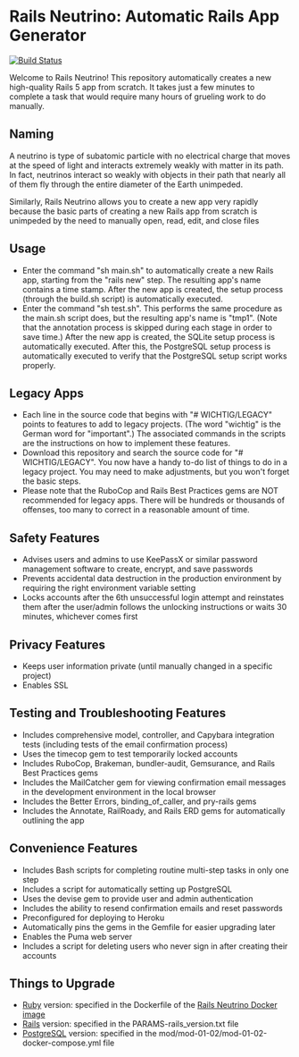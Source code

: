 # Rails Neutrino: Automatic Rails App Generator

[![Build Status](https://travis-ci.com/rubyonracetracks/rails_neutrino_5.svg?branch=master)](https://travis-ci.com/rubyonracetracks/rails_neutrino_5)

Welcome to Rails Neutrino!  This repository automatically creates a new high-quality Rails 5 app from scratch.  It takes just a few minutes to  complete a task that would require many hours of grueling work to do manually.

## Naming
A neutrino is type of subatomic particle with no electrical charge that moves at the speed of light and interacts extremely weakly with matter in its path.  In fact, neutrinos interact so weakly with objects in their path that nearly all of them fly through the entire diameter of the Earth unimpeded.

Similarly, Rails Neutrino allows you to create a new app very rapidly because the basic parts of creating a new Rails app from scratch is unimpeded by the need to manually open, read, edit, and close files

## Usage
* Enter the command "sh main.sh" to automatically create a new Rails app, starting from the "rails new" step.  The resulting app's name contains a time stamp.  After the new app is created, the setup process (through the build.sh script) is automatically executed.
* Enter the command "sh test.sh".  This performs the same procedure as the main.sh script does, but the resulting app's name is "tmp1".  (Note that the annotation process is skipped during each stage in order to save time.)  After the new app is created, the SQLite setup process is automatically executed.  After this, the PostgreSQL setup process is automatically executed to verify that the PostgreSQL setup script works properly.

## Legacy Apps
* Each line in the source code that begins with "# WICHTIG/LEGACY" points to features to add to legacy projects.  (The word "wichtig" is the German word for "important".)  The associated commands in the scripts are the instructions on how to implement these features.
* Download this repository and search the source code for "# WICHTIG/LEGACY".  You now have a handy to-do list of things to do in a legacy project.  You may need to make adjustments, but you won't forget the basic steps.
* Please note that the RuboCop and Rails Best Practices gems are NOT recommended for legacy apps.  There will be hundreds or thousands of offenses, too many to correct in a reasonable amount of time.

## Safety Features
* Advises users and admins to use KeePassX or similar password management software to create, encrypt, and save passwords
* Prevents accidental data destruction in the production environment by requiring the right environment variable setting
* Locks accounts after the 6th unsuccessful login attempt and reinstates them after the user/admin follows the unlocking instructions or waits 30 minutes, whichever comes first

## Privacy Features
* Keeps user information private (until manually changed in a specific project)
* Enables SSL

## Testing and Troubleshooting Features
* Includes comprehensive model, controller, and Capybara integration tests (including tests of the email confirmation process)
* Uses the timecop gem to test temporarily locked accounts
* Includes RuboCop, Brakeman, bundler-audit, Gemsurance, and Rails Best Practices gems
* Includes the MailCatcher gem for viewing confirmation email messages in the development environment in the local browser
* Includes the Better Errors, binding_of_caller, and pry-rails gems
* Includes the Annotate, RailRoady, and Rails ERD gems for automatically outlining the app

## Convenience Features
* Includes Bash scripts for completing routine multi-step tasks in only one step
* Includes a script for automatically setting up PostgreSQL
* Uses the devise gem to provide user and admin authentication
* Includes the ability to resend confirmation emails and reset passwords
* Preconfigured for deploying to Heroku
* Automatically pins the gems in the Gemfile for easier upgrading later
* Enables the Puma web server
* Includes a script for deleting users who never sign in after creating their accounts

## Things to Upgrade
* [Ruby](https://hub.docker.com/_/ruby) version: specified in the Dockerfile of the [Rails Neutrino Docker image](https://github.com/rubyonracetracks/docker-rails_neutrino_5/blob/master/Dockerfile)
* [Rails](https://rubygems.org/gems/rails/versions) version: specified in the PARAMS-rails_version.txt file
* [PostgreSQL](https://hub.docker.com/_/postgres) version: specified in the mod/mod-01-02/mod-01-02-docker-compose.yml file
